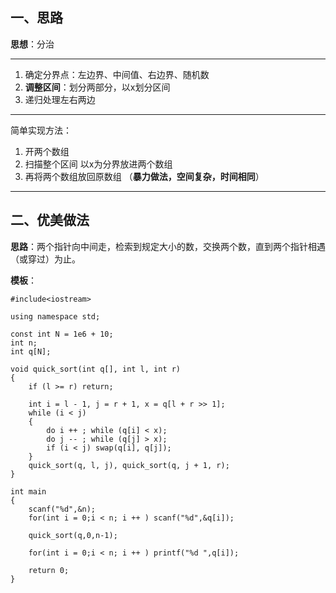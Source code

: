 ## 一、思路
**思想**：分治

---
1. 确定分界点：左边界、中间值、右边界、随机数
2. **调整区间**：划分两部分，以x划分区间
3. 递归处理左右两边
---
简单实现方法：
1. 开两个数组
2. 扫描整个区间 以x为分界放进两个数组
3. 再将两个数组放回原数组
	（**暴力做法，空间复杂，时间相同**）
---
## 二、优美做法
**思路**：两个指针向中间走，检索到规定大小的数，交换两个数，直到两个指针相遇（或穿过）为止。

**模板**：


``` 
#include<iostream>

using namespace std;

const int N = 1e6 + 10;
int n;
int q[N];

void quick_sort(int q[], int l, int r)
{
    if (l >= r) return;

    int i = l - 1, j = r + 1, x = q[l + r >> 1];
    while (i < j)
    {
        do i ++ ; while (q[i] < x);
        do j -- ; while (q[j] > x);
        if (i < j) swap(q[i], q[j]);
    }
    quick_sort(q, l, j), quick_sort(q, j + 1, r);
}

int main
{
	scanf("%d",&n);
	for(int i = 0;i < n; i ++ ) scanf("%d",&q[i]);

	quick_sort(q,0,n-1);

	for(int i = 0;i < n; i ++ ) printf("%d ",q[i]);

	return 0;
}

``` 

